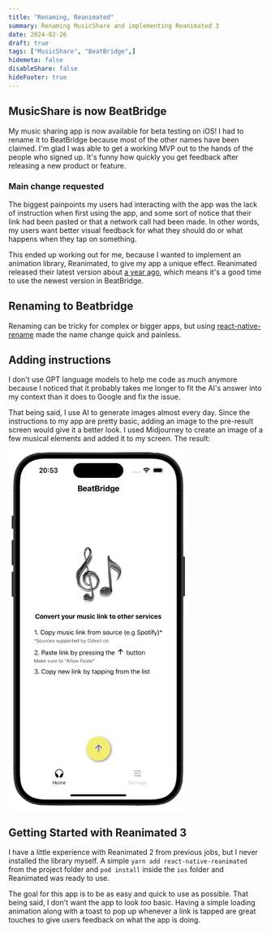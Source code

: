 ```yaml
---
title: "Renaming, Reanimated"
summary: Renaming MusicShare and implementing Reanimated 3
date: 2024-02-26
draft: true
tags: ["MusicShare", "BeatBridge",]
hidemeta: false
disableShare: false
hideFooter: true
---
```


## MusicShare is now BeatBridge

My music sharing app is now available for beta testing on iOS! I had to rename it to BeatBridge because most of the other names have been claimed. I'm glad I was able to get a working MVP out to the hands of the people who signed up. It's funny how quickly you get feedback after releasing a new product or feature.

### Main change requested

The biggest painpoints my users had interacting with the app was the lack of instruction when first using the app, and some sort of notice that their link had been pasted or that a network call had been made. In other words, my users want better visual feedback for what they should do or what happens when they tap on something.

This ended up working out for me, because I wanted to implement an animation library, Reanimated, to give my app a unique effect. Reanimated released their latest version about [a year ago](https://blog.swmansion.com/releasing-reanimated-3-0-17fab4cb2394), which means it's a good time to use the newest version in BeatBridge.

## Renaming to Beatbridge

Renaming can be tricky for complex or bigger apps, but using [react-native-rename](https://github.com/junedomingo/react-native-rename) made the name change quick and painless.

## Adding instructions

I don't use GPT language models to help me code as much anymore because I noticed that it probably takes me longer to fit the AI's answer into my context than it does to Google and fix the issue.

That being said, I use AI to generate images almost every day. Since the instructions to my app are pretty basic, adding an image to the pre-result screen would give it a better look. I used Midjourney to create an image of a few musical elements and added it to my screen. The result:

![instructions-preview](images/instructions-preview.png)

## Getting Started with Reanimated 3

I have a little experience with Reanimated 2 from previous jobs, but I never installed the library myself. A simple `yarn add react-native-reanimated` from the project folder and `pod install` inside the `ios` folder and Reanimated was ready to use.

The goal for this app is to be as easy and quick to use as possible. That being said, I don't want the app to look *too* basic. Having a simple loading animation along with a toast to pop up whenever a link is tapped are great touches to give users feedback on what the app is doing.

